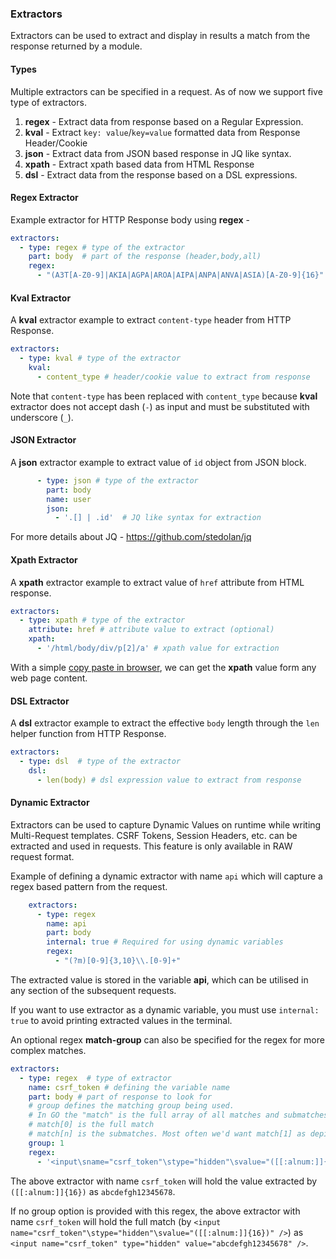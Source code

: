 ### Extractors

Extractors can be used to extract and display in results a match from the response returned by a module.

#### Types

Multiple extractors can be specified in a request. As of now we support five type of extractors.

1. **regex** - Extract data from response based on a Regular Expression.
2. **kval** - Extract `key: value`/`key=value` formatted data from Response Header/Cookie
3. **json** - Extract data from JSON based response in JQ like syntax.
4. **xpath** - Extract xpath based data from HTML Response
5. **dsl** - Extract data from the response based on a DSL expressions.

#### Regex Extractor

Example extractor for HTTP Response body using **regex** - 

```yaml
extractors:
  - type: regex # type of the extractor
    part: body  # part of the response (header,body,all)
    regex:
      - "(A3T[A-Z0-9]|AKIA|AGPA|AROA|AIPA|ANPA|ANVA|ASIA)[A-Z0-9]{16}"  # regex to use for extraction.
```

#### Kval Extractor

A **kval** extractor example to extract `content-type` header from HTTP Response.

```yaml
extractors:
  - type: kval # type of the extractor
    kval:
      - content_type # header/cookie value to extract from response
```

Note that `content-type` has been replaced with `content_type` because **kval** extractor does not accept dash (`-`) as input and must be substituted with underscore (`_`).

#### JSON Extractor

A **json** extractor example to extract value of `id` object from JSON block.

```yaml
      - type: json # type of the extractor
        part: body
        name: user
        json:
          - '.[] | .id'  # JQ like syntax for extraction
```

For more details about JQ - https://github.com/stedolan/jq

#### Xpath Extractor

A **xpath** extractor example to extract value of `href` attribute from HTML response. 

```yaml
extractors:
  - type: xpath # type of the extractor
    attribute: href # attribute value to extract (optional)
    xpath:
      - '/html/body/div/p[2]/a' # xpath value for extraction
```

With a simple [copy paste in browser](https://www.scientecheasy.com/2020/07/find-xpath-chrome.html/), we can get the **xpath** value form any web page content.

#### DSL Extractor

A **dsl** extractor example to extract the effective `body` length through the `len` helper function from HTTP Response.

```yaml
extractors:
  - type: dsl  # type of the extractor
    dsl:
      - len(body) # dsl expression value to extract from response
```

#### Dynamic Extractor

Extractors can be used to capture Dynamic Values on runtime while writing Multi-Request templates. CSRF Tokens, Session Headers, etc. can be extracted and used in requests. This feature is only available in RAW request format.

Example of defining a dynamic extractor with name `api` which will capture a regex based pattern from the request.

```yaml
    extractors:
      - type: regex
        name: api
        part: body
        internal: true # Required for using dynamic variables
        regex:
          - "(?m)[0-9]{3,10}\\.[0-9]+"
```

The extracted value is stored in the variable **api**, which can be utilised in any section of the subsequent requests.

If you want to use extractor as a dynamic variable, you must use `internal: true` to avoid printing extracted values in the terminal.

An optional regex **match-group** can also be specified for the regex for more complex matches.

```yaml
extractors:
  - type: regex  # type of extractor
    name: csrf_token # defining the variable name
    part: body # part of response to look for
    # group defines the matching group being used. 
    # In GO the "match" is the full array of all matches and submatches 
    # match[0] is the full match
    # match[n] is the submatches. Most often we'd want match[1] as depicted below
    group: 1
    regex:
      - '<input\sname="csrf_token"\stype="hidden"\svalue="([[:alnum:]]{16})"\s/>'
```

The above extractor with name `csrf_token` will hold the value extracted by `([[:alnum:]]{16})` as `abcdefgh12345678`. 

If no group option is provided with this regex, the above extractor with name `csrf_token` will hold the full match (by `<input name="csrf_token"\stype="hidden"\svalue="([[:alnum:]]{16})" />`) as `<input name="csrf_token" type="hidden" value="abcdefgh12345678" />`.

